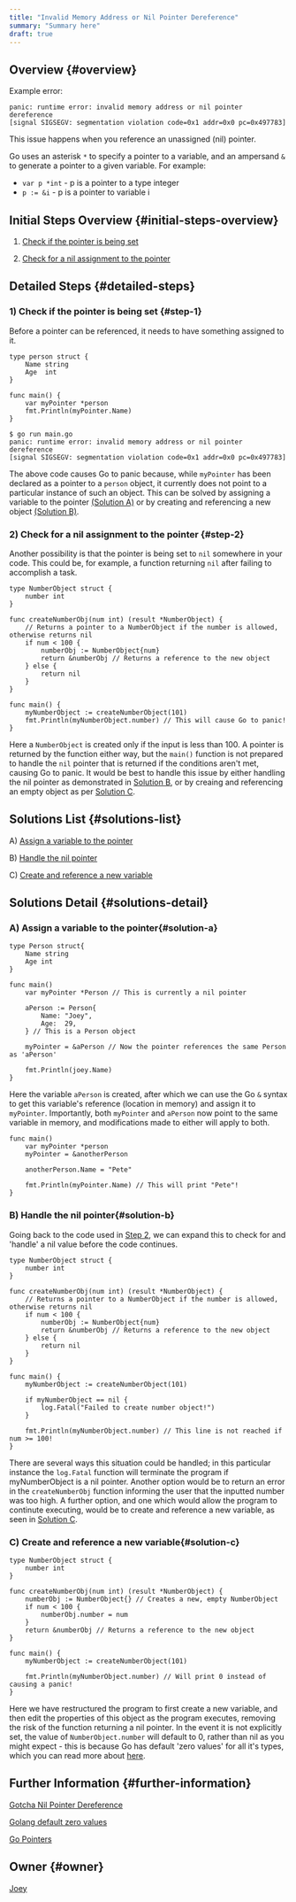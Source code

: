 ```yaml
---
title: "Invalid Memory Address or Nil Pointer Dereference"
summary: "Summary here"
draft: true
---
```


## Overview {#overview}
Example error:
```golang
panic: runtime error: invalid memory address or nil pointer dereference
[signal SIGSEGV: segmentation violation code=0x1 addr=0x0 pc=0x497783]
```

This issue happens when you reference an unassigned (nil) pointer.

Go uses an asterisk `*` to specify a pointer to a variable, and an ampersand `&` to generate a pointer to a given variable. For example:

* `var p *int` - p is a pointer to a type integer
* `p := &i` - p is a pointer to variable i

## Initial Steps Overview {#initial-steps-overview}

1) [Check if the pointer is being set](#step-1)

2) [Check for a nil assignment to the pointer](#step-2)

## Detailed Steps {#detailed-steps}

### 1) Check if the pointer is being set {#step-1}

Before a pointer can be referenced, it needs to have something assigned to it. 

```golang
type person struct {
	Name string
	Age  int
}

func main() {
	var myPointer *person
	fmt.Println(myPointer.Name)
}
```
```
$ go run main.go
panic: runtime error: invalid memory address or nil pointer dereference
[signal SIGSEGV: segmentation violation code=0x1 addr=0x0 pc=0x497783]
```

The above code causes Go to panic because, while `myPointer` has been declared as a pointer to a `person` object, it currently does not point to a particular instance of such an object. This can be solved by assigning a variable to the pointer [(Solution A)](#solution-a) or by creating and referencing a new object [(Solution B)](#solution-b).

### 2) Check for a nil assignment to the pointer {#step-2}

Another possibility is that the pointer is being set to `nil` somewhere in your code. This could be, for example, a function returning `nil` after failing to accomplish a task.

``` golang
type NumberObject struct {
	number int
}

func createNumberObj(num int) (result *NumberObject) {
	// Returns a pointer to a NumberObject if the number is allowed, otherwise returns nil
	if num < 100 {
		numberObj := NumberObject{num}
		return &numberObj // Returns a reference to the new object
	} else {
		return nil
	}
}

func main() {
	myNumberObject := createNumberObject(101)
	fmt.Println(myNumberObject.number) // This will cause Go to panic!
}
```
Here a `NumberObject` is created only if the input is less than 100. A pointer is returned by the function either way, but the `main()` function is not prepared to handle the `nil` pointer that is returned if the conditions aren't met, causing Go to panic. It would be best to handle this issue by either handling the nil pointer as demonstrated in [Solution B](#solution-b), or by creaing and referencing an empty object as per [Solution C](#solution-c).

## Solutions List {#solutions-list}

A) [Assign a variable to the pointer](#solution-a)

B) [Handle the nil pointer](#solution-b)

C) [Create and reference a new variable](#solution-c)

## Solutions Detail {#solutions-detail}

### A) Assign a variable to the pointer{#solution-a}

```golang
type Person struct{
	Name string
	Age int
}

func main() 
	var myPointer *Person // This is currently a nil pointer

	aPerson := Person{
		Name: "Joey",
		Age:  29,
	} // This is a Person object
	
	myPointer = &aPerson // Now the pointer references the same Person as 'aPerson'

	fmt.Println(joey.Name)
}
```
Here the variable `aPerson` is created, after which we can use the Go `&` syntax to get this variable's reference (location in memory) and assign it to `myPointer`. Importantly, both `myPointer` and `aPerson` now point to the same variable in memory, and modifications made to either will apply to both.

```golang
func main() 
	var myPointer *person
	myPointer = &anotherPerson

	anotherPerson.Name = "Pete"

	fmt.Println(myPointer.Name) // This will print "Pete"!
}
```

### B) Handle the nil pointer{#solution-b}

Going back to the code used in [Step 2](#step-2), we can expand this to check for and 'handle' a nil value before the code continues.

``` golang
type NumberObject struct {
	number int
}

func createNumberObj(num int) (result *NumberObject) {
	// Returns a pointer to a NumberObject if the number is allowed, otherwise returns nil
	if num < 100 {
		numberObj := NumberObject{num}
		return &numberObj // Returns a reference to the new object
	} else {
		return nil
	}
}

func main() {
	myNumberObject := createNumberObject(101)

	if myNumberObject == nil {
		log.Fatal("Failed to create number object!")
	}

	fmt.Println(myNumberObject.number) // This line is not reached if num >= 100!
}
```

There are several ways this situation could be handled; in this particular instance the `log.Fatal` function will terminate the program if myNumberObject is a nil pointer. Another option would be to return an error in the `createNumberObj` function informing the user that the inputted number was too high. A further option, and one which would allow the program to continute executing, would be to create and reference a new variable, as seen in [Solution C](#solution-c).

### C) Create and reference a new variable{#solution-c}
``` golang
type NumberObject struct {
	number int
}

func createNumberObj(num int) (result *NumberObject) {
	numberObj := NumberObject{} // Creates a new, empty NumberObject
	if num < 100 {
		numberObj.number = num
	}
	return &numberObj // Returns a reference to the new object
}

func main() {
	myNumberObject := createNumberObject(101)

	fmt.Println(myNumberObject.number) // Will print 0 instead of causing a panic!
}
```

Here we have restructured the program to first create a new variable, and then edit the properties of this object as the program executes, removing the risk of the function returning a nil pointer. In the event it is not explicitly set, the value of `NumberObject.number` will default to 0, rather than nil as you might expect - this is because Go has default 'zero values' for all it's types, which you can read more about [here](https://yourbasic.org/golang/default-zero-value/).

## Further Information {#further-information}
[Gotcha Nil Pointer Dereference](https://yourbasic.org/golang/gotcha-nil-pointer-dereference/)

[Golang default zero values](https://yourbasic.org/golang/default-zero-value/)

[Go Pointers](https://tour.golang.org/moretypes/1)

## Owner {#owner}

[Joey](https://github.com/jabray5)

